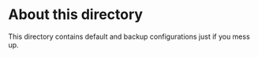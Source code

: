 # About this directory

This directory contains default and backup configurations just if you mess up.
